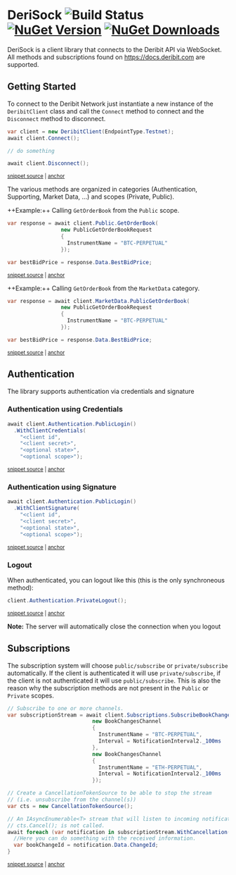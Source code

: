 <!--
GENERATED FILE - DO NOT EDIT
This file was generated by [MarkdownSnippets](https://github.com/SimonCropp/MarkdownSnippets).
Source File: /README.source.md
To change this file edit the source file and then run MarkdownSnippets.
-->

# DeriSock ![Build Status](https://github.com/psollberger/DeriSock/actions/workflows/DeriSock_BuildTest.yml/badge.svg)  [![NuGet Version](http://img.shields.io/nuget/v/DeriSock.svg?style=flat)](https://www.nuget.org/packages/DeriSock/) [![NuGet Downloads](https://img.shields.io/nuget/dt/DeriSock.svg)](https://www.nuget.org/packages/DeriSock/)

DeriSock is a client library that connects to the Deribit API via WebSocket.  
All methods and subscriptions found on https://docs.deribit.com are supported.

## Getting Started

To connect to the Deribit Network just instantiate a new instance of the `DeribitClient` class and call the `Connect` method to connect and the `Disconnect` method to disconnect.

<!-- snippet: readme-connect-disconnect -->
<a id='snippet-readme-connect-disconnect'></a>
```cs
var client = new DeribitClient(EndpointType.Testnet);
await client.Connect();

// do something

await client.Disconnect();
```
<sup><a href='/src/DeriSock.DevTools/Snippets.cs#L12-L20' title='Snippet source file'>snippet source</a> | <a href='#snippet-readme-connect-disconnect' title='Start of snippet'>anchor</a></sup>
<!-- endSnippet -->

The various methods are organized in categories (Authentication, Supporting, Market Data, ...) and scopes (Private, Public).

++Example:++ Calling `GetOrderBook` from the `Public` scope.

<!-- snippet: readme-req-bbp-1 -->
<a id='snippet-readme-req-bbp-1'></a>
```cs
var response = await client.Public.GetOrderBook(
                 new PublicGetOrderBookRequest
                 {
                   InstrumentName = "BTC-PERPETUAL"
                 });

var bestBidPrice = response.Data.BestBidPrice;
```
<sup><a href='/src/DeriSock.DevTools/Snippets.cs#L23-L32' title='Snippet source file'>snippet source</a> | <a href='#snippet-readme-req-bbp-1' title='Start of snippet'>anchor</a></sup>
<!-- endSnippet -->

++Example:++ Calling `GetOrderBook` from the `MarketData` category.

<!-- snippet: readme-req-bbp-2 -->
<a id='snippet-readme-req-bbp-2'></a>
```cs
var response = await client.MarketData.PublicGetOrderBook(
                 new PublicGetOrderBookRequest
                 {
                   InstrumentName = "BTC-PERPETUAL"
                 });

var bestBidPrice = response.Data.BestBidPrice;
```
<sup><a href='/src/DeriSock.DevTools/Snippets.cs#L36-L45' title='Snippet source file'>snippet source</a> | <a href='#snippet-readme-req-bbp-2' title='Start of snippet'>anchor</a></sup>
<!-- endSnippet -->

## Authentication

The library supports authentication via credentials and signature

### Authentication using Credentials

<!-- snippet: readme-auth-credentials -->
<a id='snippet-readme-auth-credentials'></a>
```cs
await client.Authentication.PublicLogin()
  .WithClientCredentials(
    "<client id",
    "<client secret>",
    "<optional state>",
    "<optional scope>");
```
<sup><a href='/src/DeriSock.DevTools/Snippets.cs#L49-L57' title='Snippet source file'>snippet source</a> | <a href='#snippet-readme-auth-credentials' title='Start of snippet'>anchor</a></sup>
<!-- endSnippet -->

### Authentication using Signature

<!-- snippet: readme-auth-signature -->
<a id='snippet-readme-auth-signature'></a>
```cs
await client.Authentication.PublicLogin()
  .WithClientSignature(
    "<client id",
    "<client secret>",
    "<optional state>",
    "<optional scope>");
```
<sup><a href='/src/DeriSock.DevTools/Snippets.cs#L61-L69' title='Snippet source file'>snippet source</a> | <a href='#snippet-readme-auth-signature' title='Start of snippet'>anchor</a></sup>
<!-- endSnippet -->

### Logout

When authenticated, you can logout like this (this is the only synchroneous method):

<!-- snippet: readme-auth-logout -->
<a id='snippet-readme-auth-logout'></a>
```cs
client.Authentication.PrivateLogout();
```
<sup><a href='/src/DeriSock.DevTools/Snippets.cs#L73-L76' title='Snippet source file'>snippet source</a> | <a href='#snippet-readme-auth-logout' title='Start of snippet'>anchor</a></sup>
<!-- endSnippet -->

**Note:** The server will automatically close the connection when you logout

## Subscriptions

The subscription system will choose `public/subscribe` or `private/subscribe` automatically.
If the client is authenticated it will use `private/subscribe`, if the client is not authenticated it will use `public/subscribe`.
This is also the reason why the subscription methods are not present in the `Public` or `Private` scopes.

<!-- snippet: readme-subscribtion-usage -->
<a id='snippet-readme-subscribtion-usage'></a>
```cs
// Subscribe to one or more channels. 
var subscriptionStream = await client.Subscriptions.SubscribeBookChanges(
                           new BookChangesChannel
                           {
                             InstrumentName = "BTC-PERPETUAL",
                             Interval = NotificationInterval2._100ms
                           },
                           new BookChangesChannel
                           {
                             InstrumentName = "ETH-PERPETUAL",
                             Interval = NotificationInterval2._100ms
                           });

// Create a CancellationTokenSource to be able to stop the stream
// (i.e. unsubscribe from the channel(s))
var cts = new CancellationTokenSource();

// An IAsyncEnumerable<T> stream that will listen to incoming notifications as long as
// cts.Cancel(); is not called.
await foreach (var notification in subscriptionStream.WithCancellation(cts.Token)) {
  //Here you can do something with the received information.
  var bookChangeId = notification.Data.ChangeId;
}
```
<sup><a href='/src/DeriSock.DevTools/Snippets.cs#L80-L105' title='Snippet source file'>snippet source</a> | <a href='#snippet-readme-subscribtion-usage' title='Start of snippet'>anchor</a></sup>
<!-- endSnippet -->

